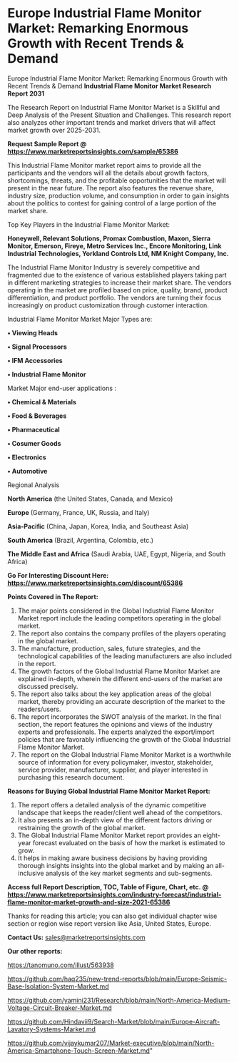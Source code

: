 # Europe Industrial Flame Monitor Market: Remarking Enormous Growth with Recent Trends & Demand
Europe Industrial Flame Monitor Market: Remarking Enormous Growth with Recent Trends & Demand
<strong>Industrial Flame Monitor Market Research Report 2031</strong>

The Research Report on Industrial Flame Monitor Market is a Skillful and Deep Analysis of the Present Situation and Challenges. This research report also analyzes other important trends and market drivers that will affect market growth over 2025-2031.

<strong>Request Sample Report @ <a href=https://www.marketreportsinsights.com/sample/65386>https://www.marketreportsinsights.com/sample/65386</a></strong>

This Industrial Flame Monitor market report aims to provide all the participants and the vendors will all the details about growth factors, shortcomings, threats, and the profitable opportunities that the market will present in the near future. The report also features the revenue share, industry size, production volume, and consumption in order to gain insights about the politics to contest for gaining control of a large portion of the market share.

Top Key Players in the Industrial Flame Monitor Market:

<strong>Honeywell, Relevant Solutions, Promax Combustion, Maxon, Sierra Monitor, Emerson, Fireye, Metro Services Inc., Encore Monitoring, Link Industrial Technologies, Yorkland Controls Ltd, NM Knight Company, Inc.</strong>

The Industrial Flame Monitor Industry is severely competitive and fragmented due to the existence of various established players taking part in different marketing strategies to increase their market share. The vendors operating in the market are profiled based on price, quality, brand, product differentiation, and product portfolio. The vendors are turning their focus increasingly on product customization through customer interaction.

Industrial Flame Monitor Market Major Types are:

<strong>• Viewing Heads

• Signal Processors

• IFM Accessories

• Industrial Flame Monitor</strong>

Market Major end-user applications :

<strong>• Chemical & Materials

• Food & Beverages

• Pharmaceutical

• Cosumer Goods

• Electronics

• Automotive</strong>

Regional Analysis

</u><strong><b>North America</b></strong> (the United States, Canada, and Mexico)

<strong><b>Europe </b></strong>(Germany, France, UK, Russia, and Italy)

<strong><b>Asia-Pacific</b></strong> (China, Japan, Korea, India, and Southeast Asia)

<strong><b>South America</b></strong> (Brazil, Argentina, Colombia, etc.)

<strong><b>The Middle East and Africa</b></strong> (Saudi Arabia, UAE, Egypt, Nigeria, and South Africa)

<strong>Go For Interesting Discount Here: <a href=https://www.marketreportsinsights.com/discount/65386>https://www.marketreportsinsights.com/discount/65386</a></strong>

<strong>Points Covered in The Report:</strong>
<ol>
  <li>The major points considered in the Global Industrial Flame Monitor Market report include the leading competitors operating in the global market.</li>
  <li>The report also contains the company profiles of the players operating in the global market.</li>
  <li>The manufacture, production, sales, future strategies, and the technological capabilities of the leading manufacturers are also included in the report.</li>
  <li>The growth factors of the Global Industrial Flame Monitor Market are explained in-depth, wherein the different end-users of the market are discussed precisely.</li>
  <li>The report also talks about the key application areas of the global market, thereby providing an accurate description of the market to the readers/users.</li>
  <li>The report incorporates the SWOT analysis of the market. In the final section, the report features the opinions and views of the industry experts and professionals. The experts analyzed the export/import policies that are favorably influencing the growth of the Global Industrial Flame Monitor Market.</li>
  <li>The report on the Global Industrial Flame Monitor Market is a worthwhile source of information for every policymaker, investor, stakeholder, service provider, manufacturer, supplier, and player interested in purchasing this research document.</li>
</ol>
<strong>Reasons for Buying Global Industrial Flame Monitor Market Report:</strong>

<ol>
  <li>The report offers a detailed analysis of the dynamic competitive landscape that keeps the reader/client well ahead of the competitors.</li>
  <li>It also presents an in-depth view of the different factors driving or restraining the growth of the global market.</li>
  <li>The Global Industrial Flame Monitor Market report provides an eight-year forecast evaluated on the basis of how the market is estimated to grow.</li>
  <li>It helps in making aware business decisions by having providing thorough insights insights into the global market and by making an all-inclusive analysis of the key market segments and sub-segments.</li>
</ol>
<strong>Access full Report Description, TOC, Table of Figure, Chart, etc. @ <a href=https://www.marketreportsinsights.com/industry-forecast/industrial-flame-monitor-market-growth-and-size-2021-65386>https://www.marketreportsinsights.com/industry-forecast/industrial-flame-monitor-market-growth-and-size-2021-65386</a></strong>


Thanks for reading this article; you can also get individual chapter wise section or region wise report version like Asia, United States, Europe.

<strong>Contact Us:</strong>
sales@marketreportsinsights.com

<strong>Our other reports:</strong>

<a href=https://tanomuno.com/illust/563938>https://tanomuno.com/illust/563938</a>

<a href=https://github.com/haq235/new-trend-reports/blob/main/Europe-Seismic-Base-Isolation-System-Market.md>https://github.com/haq235/new-trend-reports/blob/main/Europe-Seismic-Base-Isolation-System-Market.md</a>

<a href=https://github.com/yamini231/Research/blob/main/North-America-Medium-Voltage-Circuit-Breaker-Market.md>https://github.com/yamini231/Research/blob/main/North-America-Medium-Voltage-Circuit-Breaker-Market.md</a>

<a href=https://github.com/Hindavii9/Search-Market/blob/main/Europe-Aircraft-Lavatory-Systems-Market.md>https://github.com/Hindavii9/Search-Market/blob/main/Europe-Aircraft-Lavatory-Systems-Market.md</a>

<a href=https://github.com/vijaykumar207/Market-executive/blob/main/North-America-Smartphone-Touch-Screen-Market.md>https://github.com/vijaykumar207/Market-executive/blob/main/North-America-Smartphone-Touch-Screen-Market.md</a>"
